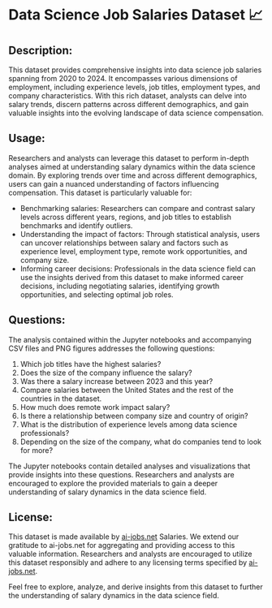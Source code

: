 # Data Science Job Salaries Dataset 📈

## Description:

This dataset provides comprehensive insights into data science job salaries spanning from 2020 to 2024. It encompasses various dimensions of employment, including experience levels, job titles, employment types, and company characteristics. With this rich dataset, analysts can delve into salary trends, discern patterns across different demographics, and gain valuable insights into the evolving landscape of data science compensation.

## Usage:

Researchers and analysts can leverage this dataset to perform in-depth analyses aimed at understanding salary dynamics within the data science domain. By exploring trends over time and across different demographics, users can gain a nuanced understanding of factors influencing compensation. This dataset is particularly valuable for:

- Benchmarking salaries: Researchers can compare and contrast salary levels across different years, regions, and job titles to establish benchmarks and identify outliers.
- Understanding the impact of factors: Through statistical analysis, users can uncover relationships between salary and factors such as experience level, employment type, remote work opportunities, and company size.
- Informing career decisions: Professionals in the data science field can use the insights derived from this dataset to make informed career decisions, including negotiating salaries, identifying growth opportunities, and selecting optimal job roles.

## Questions:

The analysis contained within the Jupyter notebooks and accompanying CSV files and PNG figures addresses the following questions:

1. Which job titles have the highest salaries?
2. Does the size of the company influence the salary?
3. Was there a salary increase between 2023 and this year?
4. Compare salaries between the United States and the rest of the countries in the dataset.
5. How much does remote work impact salary?
6. Is there a relationship between company size and country of origin?
7. What is the distribution of experience levels among data science professionals?
8. Depending on the size of the company, what do companies tend to look for more?


The Jupyter notebooks contain detailed analyses and visualizations that provide insights into these questions. Researchers and analysts are encouraged to explore the provided materials to gain a deeper understanding of salary dynamics in the data science field.

## License:

This dataset is made available by [ai-jobs.net](https://www.ai-jobs.net) Salaries. We extend our gratitude to ai-jobs.net for aggregating and providing access to this valuable information. Researchers and analysts are encouraged to utilize this dataset responsibly and adhere to any licensing terms specified by [ai-jobs.net](https://www.ai-jobs.net). 

Feel free to explore, analyze, and derive insights from this dataset to further the understanding of salary dynamics in the data science field.